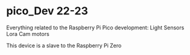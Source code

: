 # pico_Dev 22-23
Everything related to the Raspberry Pi Pico development:
    Light Sensors
    Lora
    Cam motors

This device is a slave to the Raspberry Pi Zero


